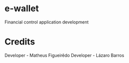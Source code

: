 # e-wallet
Financial control application development


# Credits

Developer - Matheus Figueirêdo
Developer - Lázaro Barros
